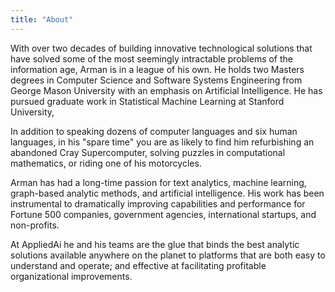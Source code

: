 ```yaml
---
title: "About"
---
```


With over two decades of building innovative technological solutions that have solved some of the most seemingly intractable problems of the information age, Arman is in a league of his own. He holds two Masters degrees in Computer Science and Software Systems Engineering from George Mason University with an emphasis on Artificial Intelligence. He has pursued graduate work in Statistical Machine Learning at Stanford University,

In addition to speaking dozens of computer languages and six human languages, in his "spare time" you are as likely to find him refurbishing an abandoned Cray Supercomputer, solving puzzles in computational mathematics, or riding one of his motorcycles.

Arman has had a long-time passion for text analytics, machine learning, graph-based analytic methods, and artificial intelligence. His work has been instrumental to dramatically improving capabilities and performance for Fortune 500 companies, government agencies, international startups, and non-profits.

At AppliedAi he and his teams are the glue that binds the best analytic solutions available anywhere on the planet to platforms that are both easy to understand and operate; and effective at facilitating profitable organizational improvements.
